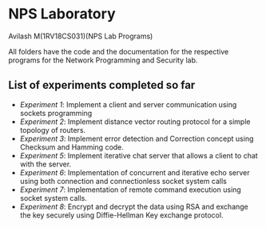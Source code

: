# NPS Laboratory

Avilash M(1RV18CS031)(NPS Lab Programs)

All folders have the code and the documentation for the respective programs for the Network Programming and Security lab.

## List of experiments completed so far
- *Experiment 1*: Implement a client and server communication using sockets programming
- *Experiment 2*: Implement distance vector routing protocol for a simple topology of routers.
- *Experiment 3*: Implement error detection and Correction concept using Checksum and Hamming code.
- *Experiment 5*: Implement iterative chat server that allows a client to chat with the server.
- *Experiment 6*: Implementation of concurrent and iterative echo server using both connection and connectionless socket system calls
- *Experiment 7*: Implementation of remote command execution using socket system calls.
- *Experiment 8*: Encrypt and decrypt the data using RSA and exchange the key securely using Diffie-Hellman Key exchange protocol.
